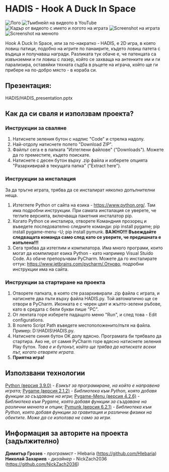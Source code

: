 # HADIS - Hook A Duck In Space

![Лого](HADIS/images/logo.png)
![Тъмбнейл на видеото в YouTube](HADIS/HADIS_video-thumbnail.png)
![Кадър от видеото с името и логото на играта](HADIS/HADIS_video-screenshot.png)
![Screenshot на играта]()
![Screenshot на менюто]()

Hook A Duck In Space, или за по-накратко - HADIS, е 2D игра, в която ловиш патици, подобно на игрите по панаирите, където ловиш патета с въдица и получаваш награди. Разликата тук обаче е, че патенцата са извънземни и ги ловиш с лазер, който се захваща на антенките им и ги парализира, оставяйки тяхната съдба в ръцете на играча, който ще ги прибере на по-добро място - в кораба си.

## Презентация:
HADIS/HADIS_presentation.pptx

## Как да си сваля и използвам проекта?

### Инструкции за сваляне

1) Натиснете зеления бутон с надпис "Code" и стрелка надолу.
2) Най-отдолу натиснете полето "Download ZIP".
3) Файлът сега е в папката "Изтеглени файлове" ("Downloads"). Можете да го преместите, където поискате.
4) Натиснете с десен бутон върху .zip файла и изберете опцията "Разархивирай в текущата папка" ("Extract here").

### Инструкции за инсталация
За да тръгне играта, трябва да се инсталират няколко допълнителни неща.

1) Изтеглете Python от сайта на езика - https://www.python.org/. Там има подробни инструкции. При самата инсталация се уверете, че теглите версията, включваща пакетния инсталатор pip.
2) Когато Python се инсталира, отворете Командния прозорец и въведете последователно следните команди: pip install pygame; pip install pygame-menu -U; pip install pymunk. **ВАЖНО!!! Въвеждайте следващата команда само след като се уверите, че предишната е изпълена!!!**
3) Сега трябва да изтеглим и компилатора. Има много програми, които могат да компилират езика Python - като например Visual Stuido Code. Аз обаче препоръчвам PyCharm. Можете да го инсталирате оттук: https://www.jetbrains.com/pycharm/.Отново, подробни инструкции има на сайта.

### Инструкции за стартиране на проекта

1) Отворете папката, в която сте разархивирали .zip файла с играта, и натиснете два пъти върху файла HADIS.py. Той автоматично ще се отвори в PyCharm. Иконката е с черен цвят и жълто-зелени ръбове, като в средата с бели букви пише "PC".
2) От лентата горе изберете падащото меню "Run", и след това - Edit configurations.
3) В полето Script Path въведете местоположенито/пътя на файла. Пример: D:\HADIS\HADIS.py.
4) Натиснете синия бутон OK долу вдясно. Програмата би трябвало да стартира. Ако не, от самия PyCharm горе вдясно натиснете зеления Play бутон. *Това е и бутонът, който ще трябва да натискате всеки път, когато отваряте играта.*
5) **Приятна игра!**

## Използвани технологии

[Python (версия 3.9.0)](https://www.python.org/) - *Езикът за програмиране, на който е направена играта;*
[Pygame (версия 2.1.2)](https://www.pygame.org/news) - *Библиотека към Python, която добавя функции за създаване на игри;*
[Pygame-Menu (версия 4.2.6)](https://pygame-menu.readthedocs.io/en/4.2.6/) - *Библиотека към Pygame, която добавя функции за създаване на различни менюта и опции;*
[Pymunk (версия 6.2.1)](http://www.pymunk.org/en/latest/) - *Библиотека към Python, която добавя функции за гравитация и различни физики на обектите. Може да се използва не само за игри.*

## Информация за авторите на проекта (задължително)

**Димитър Грозев** - *програмист* - Hlebaria (https://github.com/Hlebaria)
**Николай Захариев** - *дизайнер* - NickZach2036 (https://github.com/NickZach2036)
